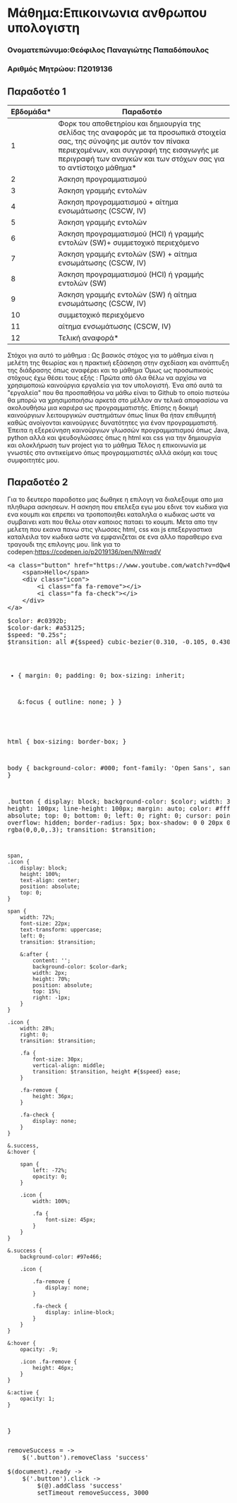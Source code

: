 # Μάθημα:Επικοινωνια ανθρωπου υπολογιστη


### Ονοματεπώνυμο:Θεόφιλος Παναγιώτης Παπαδόπουλος
### Αριθμός Μητρώου: Π2019136

## Παραδοτέο 1

| Εβδομάδα* | Παραδοτέο |
| --- | --- |
| 1 | Φορκ του αποθετηρίου και δημιουργία της σελίδας της αναφοράς με τα προσωπικά στοιχεία σας, της σύνοψης με αυτόν τον πίνακα περιεχομένων, και συγγραφή της εισαγωγής με περιγραφή των αναγκών και των στόχων σας για το αντίστοιχο μάθημα* |
| 2 | Άσκηση προγραμματισμού |
| 3 | Άσκηση γραμμής εντολών |
| 4 | Άσκηση προγραμματισμού + αίτημα ενσωμάτωσης (CSCW, IV) |
| 5 | Άσκηση γραμμής εντολών |
| 6 | Άσκηση προγραμματισμού (HCI) ή γραμμής εντολών (SW)+ συμμετοχικό περιεχόμενο |
| 7 | Άσκηση γραμμής εντολών (SW) + αίτημα ενσωμάτωσης (CSCW, IV) |
| 8 | Άσκηση προγραμματισμού (HCI) ή γραμμής εντολών (SW) |
| 9 | Άσκηση γραμμής εντολών (SW) ή αίτημα ενσωμάτωσης (CSCW, IV) |
| 10 | συμμετοχικό περιεχόμενο |
| 11 | αίτημα ενσωμάτωσης (CSCW, IV) |
| 12 | Τελική αναφορά* |

Στόχοι για αυτό το μάθημα : Ως βασικός στόχος για το μάθημα είναι η μελέτη της θεωρίας και η πρακτική εξάσκηση στην σχεδίαση και ανάπτυξη της διάδρασης όπως αναφέρει και το μάθημα Όμως ως προσωπικούς στόχους έχω θέσει τους εξής : Πρώτα από όλα θέλω να αρχίσω να χρησιμοποιώ καινούργια εργαλεία για τον υπολογιστή. Ένα από αυτά τα "εργαλεία" που θα προσπαθήσω να μάθω είναι το Github το οποίο πιστεύω θα μπορώ να χρησιμοποιήσω αρκετά στο μέλλον αν τελικά αποφασίσω να ακολουθήσω μια καριέρα ως προγραμματιστής. Επίσης η δοκιμή καινούργιων λειτουργικών συστημάτων όπως linux θα ήταν επιθυμητή καθώς ανοίγονται καινούργιες δυνατότητες για έναν προγραμματιστή. Έπειτα η εξερεύνηση καινούργιων γλωσσών προγραμματισμού όπως Java, python αλλά και ψευδογλώσσες όπως η html και css για την δημιουργία και ολοκλήρωση των project για το μάθημα Τέλος η επικοινωνία με γνωστές στο αντικείμενο όπως προγραμματιστές αλλά ακόμη και τους συμφοιτητές μου.

## Παραδοτέο 2

Για το δευτερο παραδοτεο μας δωθηκε η επιλογη να διαλεξουμε απο μια πληθωρα ασκησεων. Η ασκηση που επελεξα εγω μου εδινε τον κωδικα για ενα κουμπι και επρεπει να τροποποιηθει καταληλα ο κωδικας ωστε να συμβαινει κατι που θελω οταν καποιος παταει το κουμπι. Μετα απο την μελετη που εκανα πανω στις γλωσσες html, css και js επεξεργαστικα καταλειλα τον κωδικα ωστε να εμφανιζεται σε ενα αλλο παραθειρο ενα τραγουδι της επιλογης μου.
link για το codepen:https://codepen.io/p2019136/pen/NWrrqdV


<div class="codepen" data-height="406" data-theme-id="light" data-default-tab="css,result" data-user="p2019136" data-slug-hash="NWrrqdV" data-prefill='{"tags":[],"scripts":[],"stylesheets":[]}'>
  <pre data-lang="html">&lt;a class="button" href="https://www.youtube.com/watch?v=dQw4w9WgXcQ&ab_channel=RickAstleyVEVO" target="_blank" role="button">
	&lt;span>Hello&lt;/span>
	&lt;div class="icon">
		&lt;i class="fa fa-remove">&lt;/i>
		&lt;i class="fa fa-check">&lt;/i>
	&lt;/div>
&lt;/a></pre>
  <pre data-lang="scss">$color: #c0392b;
$color-dark: #a53125;
$speed: "0.25s";
$transition: all #{$speed} cubic-bezier(0.310, -0.105, 0.430, 1.400);

* {
    margin: 0;
    padding: 0;
    box-sizing: inherit;

    &:focus {
        outline: none;
    }
}

html {
    box-sizing: border-box;
}

body {
    background-color: #000;
    font-family: 'Open Sans', sans-serif;
}

.button {
    display: block;
    background-color: $color;
    width: 300px;
    height: 100px;
    line-height: 100px;
    margin: auto;
    color: #fff;
    position: absolute;
    top: 0;
    bottom: 0;
    left: 0;
    right: 0;
    cursor: pointer;
    overflow: hidden;
    border-radius: 5px;
    box-shadow: 0 0 20px 0 rgba(0,0,0,.3);
    transition: $transition;
    
    span,
    .icon {
        display: block;
        height: 100%;
        text-align: center;
        position: absolute;
        top: 0;
    }
    
    span {
        width: 72%;
        font-size: 22px;
        text-transform: uppercase;
        left: 0;
        transition: $transition;
        
        &:after {
            content: '';
            background-color: $color-dark;
            width: 2px;
            height: 70%;
            position: absolute;
            top: 15%;
            right: -1px;
        }
    }
    
    .icon {
        width: 28%;
        right: 0;
        transition: $transition;
        
        .fa {
            font-size: 30px;
            vertical-align: middle;
            transition: $transition, height #{$speed} ease;
        }
        
        .fa-remove {
            height: 36px;
        }
        
        .fa-check {
            display: none;
        }
    }
    
    &.success,
    &:hover {
        
        span {
            left: -72%;
            opacity: 0;
        }
        
        .icon {
            width: 100%;
            
            .fa {
                font-size: 45px;
            }
        }
    }
    
    &.success {
        background-color: #97e466;
        
        .icon {
            
            .fa-remove {
                display: none;
            }
            
            .fa-check {
                display: inline-block;
            }
        }
    }
    
    &:hover {
        opacity: .9;
        
        .icon .fa-remove {
            height: 46px;
        }
    }
    
    &:active {
        opacity: 1;
    }
}</pre>
  <pre data-lang="coffeescript">removeSuccess = ->
	$('.button').removeClass 'success'

$(document).ready ->
	$('.button').click ->
		$(@).addClass 'success'
		setTimeout removeSuccess, 3000</pre></div>
<script async src="https://static.codepen.io/assets/embed/ei.js"></script>
